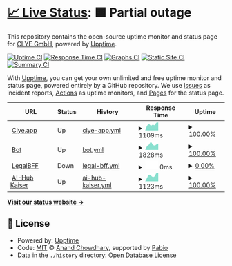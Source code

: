 # [📈 Live Status](https://clye-app.github.io/uptime): <!--live status--> **🟧 Partial outage**

This repository contains the open-source uptime monitor and status page for [CLYE GmbH](https://clye.app), powered by [Upptime](https://github.com/upptime/upptime).

[![Uptime CI](https://github.com/clye-app/uptime/workflows/Uptime%20CI/badge.svg)](https://github.com/clye-app/uptime/actions?query=workflow%3A%22Uptime+CI%22)
[![Response Time CI](https://github.com/clye-app/uptime/workflows/Response%20Time%20CI/badge.svg)](https://github.com/clye-app/uptime/actions?query=workflow%3A%22Response+Time+CI%22)
[![Graphs CI](https://github.com/clye-app/uptime/workflows/Graphs%20CI/badge.svg)](https://github.com/clye-app/uptime/actions?query=workflow%3A%22Graphs+CI%22)
[![Static Site CI](https://github.com/clye-app/uptime/workflows/Static%20Site%20CI/badge.svg)](https://github.com/clye-app/uptime/actions?query=workflow%3A%22Static+Site+CI%22)
[![Summary CI](https://github.com/clye-app/uptime/workflows/Summary%20CI/badge.svg)](https://github.com/clye-app/uptime/actions?query=workflow%3A%22Summary+CI%22)

With [Upptime](https://upptime.js.org), you can get your own unlimited and free uptime monitor and status page, powered entirely by a GitHub repository. We use [Issues](https://github.com/clye-app/uptime/issues) as incident reports, [Actions](https://github.com/clye-app/uptime/actions) as uptime monitors, and [Pages](https://clye-app.github.io/uptime) for the status page.

<!--start: status pages-->
<!-- This summary is generated by Upptime (https://github.com/upptime/upptime) -->
<!-- Do not edit this manually, your changes will be overwritten -->
<!-- prettier-ignore -->
| URL | Status | History | Response Time | Uptime |
| --- | ------ | ------- | ------------- | ------ |
| <img alt="" src="https://icons.duckduckgo.com/ip3/clye.app.ico" height="13"> [Clye.app](https://clye.app) | Up | [clye-app.yml](https://github.com/clye-gmbh/uptime/commits/HEAD/history/clye-app.yml) | <details><summary><img alt="Response time graph" src="./graphs/clye-app/response-time-week.png" height="20"> 1109ms</summary><br><a href="https://clye-app.github.io/uptime/history/clye-app"><img alt="Response time 1218" src="https://img.shields.io/endpoint?url=https%3A%2F%2Fraw.githubusercontent.com%2Fclye-gmbh%2Fuptime%2FHEAD%2Fapi%2Fclye-app%2Fresponse-time.json"></a><br><a href="https://clye-app.github.io/uptime/history/clye-app"><img alt="24-hour response time 916" src="https://img.shields.io/endpoint?url=https%3A%2F%2Fraw.githubusercontent.com%2Fclye-gmbh%2Fuptime%2FHEAD%2Fapi%2Fclye-app%2Fresponse-time-day.json"></a><br><a href="https://clye-app.github.io/uptime/history/clye-app"><img alt="7-day response time 1109" src="https://img.shields.io/endpoint?url=https%3A%2F%2Fraw.githubusercontent.com%2Fclye-gmbh%2Fuptime%2FHEAD%2Fapi%2Fclye-app%2Fresponse-time-week.json"></a><br><a href="https://clye-app.github.io/uptime/history/clye-app"><img alt="30-day response time 1115" src="https://img.shields.io/endpoint?url=https%3A%2F%2Fraw.githubusercontent.com%2Fclye-gmbh%2Fuptime%2FHEAD%2Fapi%2Fclye-app%2Fresponse-time-month.json"></a><br><a href="https://clye-app.github.io/uptime/history/clye-app"><img alt="1-year response time 1235" src="https://img.shields.io/endpoint?url=https%3A%2F%2Fraw.githubusercontent.com%2Fclye-gmbh%2Fuptime%2FHEAD%2Fapi%2Fclye-app%2Fresponse-time-year.json"></a></details> | <details><summary><a href="https://clye-app.github.io/uptime/history/clye-app">100.00%</a></summary><a href="https://clye-app.github.io/uptime/history/clye-app"><img alt="All-time uptime 99.98%" src="https://img.shields.io/endpoint?url=https%3A%2F%2Fraw.githubusercontent.com%2Fclye-gmbh%2Fuptime%2FHEAD%2Fapi%2Fclye-app%2Fuptime.json"></a><br><a href="https://clye-app.github.io/uptime/history/clye-app"><img alt="24-hour uptime 100.00%" src="https://img.shields.io/endpoint?url=https%3A%2F%2Fraw.githubusercontent.com%2Fclye-gmbh%2Fuptime%2FHEAD%2Fapi%2Fclye-app%2Fuptime-day.json"></a><br><a href="https://clye-app.github.io/uptime/history/clye-app"><img alt="7-day uptime 100.00%" src="https://img.shields.io/endpoint?url=https%3A%2F%2Fraw.githubusercontent.com%2Fclye-gmbh%2Fuptime%2FHEAD%2Fapi%2Fclye-app%2Fuptime-week.json"></a><br><a href="https://clye-app.github.io/uptime/history/clye-app"><img alt="30-day uptime 100.00%" src="https://img.shields.io/endpoint?url=https%3A%2F%2Fraw.githubusercontent.com%2Fclye-gmbh%2Fuptime%2FHEAD%2Fapi%2Fclye-app%2Fuptime-month.json"></a><br><a href="https://clye-app.github.io/uptime/history/clye-app"><img alt="1-year uptime 99.98%" src="https://img.shields.io/endpoint?url=https%3A%2F%2Fraw.githubusercontent.com%2Fclye-gmbh%2Fuptime%2FHEAD%2Fapi%2Fclye-app%2Fuptime-year.json"></a></details>
| <img alt="" src="https://icons.duckduckgo.com/ip3/bot.clye.app.ico" height="13"> [Bot](https://bot.clye.app) | Up | [bot.yml](https://github.com/clye-gmbh/uptime/commits/HEAD/history/bot.yml) | <details><summary><img alt="Response time graph" src="./graphs/bot/response-time-week.png" height="20"> 1828ms</summary><br><a href="https://clye-app.github.io/uptime/history/bot"><img alt="Response time 921" src="https://img.shields.io/endpoint?url=https%3A%2F%2Fraw.githubusercontent.com%2Fclye-gmbh%2Fuptime%2FHEAD%2Fapi%2Fbot%2Fresponse-time.json"></a><br><a href="https://clye-app.github.io/uptime/history/bot"><img alt="24-hour response time 1275" src="https://img.shields.io/endpoint?url=https%3A%2F%2Fraw.githubusercontent.com%2Fclye-gmbh%2Fuptime%2FHEAD%2Fapi%2Fbot%2Fresponse-time-day.json"></a><br><a href="https://clye-app.github.io/uptime/history/bot"><img alt="7-day response time 1828" src="https://img.shields.io/endpoint?url=https%3A%2F%2Fraw.githubusercontent.com%2Fclye-gmbh%2Fuptime%2FHEAD%2Fapi%2Fbot%2Fresponse-time-week.json"></a><br><a href="https://clye-app.github.io/uptime/history/bot"><img alt="30-day response time 1588" src="https://img.shields.io/endpoint?url=https%3A%2F%2Fraw.githubusercontent.com%2Fclye-gmbh%2Fuptime%2FHEAD%2Fapi%2Fbot%2Fresponse-time-month.json"></a><br><a href="https://clye-app.github.io/uptime/history/bot"><img alt="1-year response time 972" src="https://img.shields.io/endpoint?url=https%3A%2F%2Fraw.githubusercontent.com%2Fclye-gmbh%2Fuptime%2FHEAD%2Fapi%2Fbot%2Fresponse-time-year.json"></a></details> | <details><summary><a href="https://clye-app.github.io/uptime/history/bot">100.00%</a></summary><a href="https://clye-app.github.io/uptime/history/bot"><img alt="All-time uptime 99.32%" src="https://img.shields.io/endpoint?url=https%3A%2F%2Fraw.githubusercontent.com%2Fclye-gmbh%2Fuptime%2FHEAD%2Fapi%2Fbot%2Fuptime.json"></a><br><a href="https://clye-app.github.io/uptime/history/bot"><img alt="24-hour uptime 100.00%" src="https://img.shields.io/endpoint?url=https%3A%2F%2Fraw.githubusercontent.com%2Fclye-gmbh%2Fuptime%2FHEAD%2Fapi%2Fbot%2Fuptime-day.json"></a><br><a href="https://clye-app.github.io/uptime/history/bot"><img alt="7-day uptime 100.00%" src="https://img.shields.io/endpoint?url=https%3A%2F%2Fraw.githubusercontent.com%2Fclye-gmbh%2Fuptime%2FHEAD%2Fapi%2Fbot%2Fuptime-week.json"></a><br><a href="https://clye-app.github.io/uptime/history/bot"><img alt="30-day uptime 92.83%" src="https://img.shields.io/endpoint?url=https%3A%2F%2Fraw.githubusercontent.com%2Fclye-gmbh%2Fuptime%2FHEAD%2Fapi%2Fbot%2Fuptime-month.json"></a><br><a href="https://clye-app.github.io/uptime/history/bot"><img alt="1-year uptime 99.40%" src="https://img.shields.io/endpoint?url=https%3A%2F%2Fraw.githubusercontent.com%2Fclye-gmbh%2Fuptime%2FHEAD%2Fapi%2Fbot%2Fuptime-year.json"></a></details>
| <img alt="" src="https://icons.duckduckgo.com/ip3/legalbff.de.ico" height="13"> [LegalBFF](https://legalbff.de) | Down | [legal-bff.yml](https://github.com/clye-gmbh/uptime/commits/HEAD/history/legal-bff.yml) | <details><summary><img alt="Response time graph" src="./graphs/legal-bff/response-time-week.png" height="20"> 0ms</summary><br><a href="https://clye-app.github.io/uptime/history/legal-bff"><img alt="Response time 909" src="https://img.shields.io/endpoint?url=https%3A%2F%2Fraw.githubusercontent.com%2Fclye-gmbh%2Fuptime%2FHEAD%2Fapi%2Flegal-bff%2Fresponse-time.json"></a><br><a href="https://clye-app.github.io/uptime/history/legal-bff"><img alt="24-hour response time 0" src="https://img.shields.io/endpoint?url=https%3A%2F%2Fraw.githubusercontent.com%2Fclye-gmbh%2Fuptime%2FHEAD%2Fapi%2Flegal-bff%2Fresponse-time-day.json"></a><br><a href="https://clye-app.github.io/uptime/history/legal-bff"><img alt="7-day response time 0" src="https://img.shields.io/endpoint?url=https%3A%2F%2Fraw.githubusercontent.com%2Fclye-gmbh%2Fuptime%2FHEAD%2Fapi%2Flegal-bff%2Fresponse-time-week.json"></a><br><a href="https://clye-app.github.io/uptime/history/legal-bff"><img alt="30-day response time 0" src="https://img.shields.io/endpoint?url=https%3A%2F%2Fraw.githubusercontent.com%2Fclye-gmbh%2Fuptime%2FHEAD%2Fapi%2Flegal-bff%2Fresponse-time-month.json"></a><br><a href="https://clye-app.github.io/uptime/history/legal-bff"><img alt="1-year response time 909" src="https://img.shields.io/endpoint?url=https%3A%2F%2Fraw.githubusercontent.com%2Fclye-gmbh%2Fuptime%2FHEAD%2Fapi%2Flegal-bff%2Fresponse-time-year.json"></a></details> | <details><summary><a href="https://clye-app.github.io/uptime/history/legal-bff">0.00%</a></summary><a href="https://clye-app.github.io/uptime/history/legal-bff"><img alt="All-time uptime 91.17%" src="https://img.shields.io/endpoint?url=https%3A%2F%2Fraw.githubusercontent.com%2Fclye-gmbh%2Fuptime%2FHEAD%2Fapi%2Flegal-bff%2Fuptime.json"></a><br><a href="https://clye-app.github.io/uptime/history/legal-bff"><img alt="24-hour uptime 0.00%" src="https://img.shields.io/endpoint?url=https%3A%2F%2Fraw.githubusercontent.com%2Fclye-gmbh%2Fuptime%2FHEAD%2Fapi%2Flegal-bff%2Fuptime-day.json"></a><br><a href="https://clye-app.github.io/uptime/history/legal-bff"><img alt="7-day uptime 0.00%" src="https://img.shields.io/endpoint?url=https%3A%2F%2Fraw.githubusercontent.com%2Fclye-gmbh%2Fuptime%2FHEAD%2Fapi%2Flegal-bff%2Fuptime-week.json"></a><br><a href="https://clye-app.github.io/uptime/history/legal-bff"><img alt="30-day uptime 1.38%" src="https://img.shields.io/endpoint?url=https%3A%2F%2Fraw.githubusercontent.com%2Fclye-gmbh%2Fuptime%2FHEAD%2Fapi%2Flegal-bff%2Fuptime-month.json"></a><br><a href="https://clye-app.github.io/uptime/history/legal-bff"><img alt="1-year uptime 89.50%" src="https://img.shields.io/endpoint?url=https%3A%2F%2Fraw.githubusercontent.com%2Fclye-gmbh%2Fuptime%2FHEAD%2Fapi%2Flegal-bff%2Fuptime-year.json"></a></details>
| <img alt="" src="https://icons.duckduckgo.com/ip3/ai-hub.kaiser.bluetomato.tech.ico" height="13"> [AI-Hub Kaiser](https://ai-hub.kaiser.bluetomato.tech) | Up | [ai-hub-kaiser.yml](https://github.com/clye-gmbh/uptime/commits/HEAD/history/ai-hub-kaiser.yml) | <details><summary><img alt="Response time graph" src="./graphs/ai-hub-kaiser/response-time-week.png" height="20"> 1123ms</summary><br><a href="https://clye-app.github.io/uptime/history/ai-hub-kaiser"><img alt="Response time 1312" src="https://img.shields.io/endpoint?url=https%3A%2F%2Fraw.githubusercontent.com%2Fclye-gmbh%2Fuptime%2FHEAD%2Fapi%2Fai-hub-kaiser%2Fresponse-time.json"></a><br><a href="https://clye-app.github.io/uptime/history/ai-hub-kaiser"><img alt="24-hour response time 905" src="https://img.shields.io/endpoint?url=https%3A%2F%2Fraw.githubusercontent.com%2Fclye-gmbh%2Fuptime%2FHEAD%2Fapi%2Fai-hub-kaiser%2Fresponse-time-day.json"></a><br><a href="https://clye-app.github.io/uptime/history/ai-hub-kaiser"><img alt="7-day response time 1123" src="https://img.shields.io/endpoint?url=https%3A%2F%2Fraw.githubusercontent.com%2Fclye-gmbh%2Fuptime%2FHEAD%2Fapi%2Fai-hub-kaiser%2Fresponse-time-week.json"></a><br><a href="https://clye-app.github.io/uptime/history/ai-hub-kaiser"><img alt="30-day response time 1166" src="https://img.shields.io/endpoint?url=https%3A%2F%2Fraw.githubusercontent.com%2Fclye-gmbh%2Fuptime%2FHEAD%2Fapi%2Fai-hub-kaiser%2Fresponse-time-month.json"></a><br><a href="https://clye-app.github.io/uptime/history/ai-hub-kaiser"><img alt="1-year response time 1312" src="https://img.shields.io/endpoint?url=https%3A%2F%2Fraw.githubusercontent.com%2Fclye-gmbh%2Fuptime%2FHEAD%2Fapi%2Fai-hub-kaiser%2Fresponse-time-year.json"></a></details> | <details><summary><a href="https://clye-app.github.io/uptime/history/ai-hub-kaiser">100.00%</a></summary><a href="https://clye-app.github.io/uptime/history/ai-hub-kaiser"><img alt="All-time uptime 98.45%" src="https://img.shields.io/endpoint?url=https%3A%2F%2Fraw.githubusercontent.com%2Fclye-gmbh%2Fuptime%2FHEAD%2Fapi%2Fai-hub-kaiser%2Fuptime.json"></a><br><a href="https://clye-app.github.io/uptime/history/ai-hub-kaiser"><img alt="24-hour uptime 100.00%" src="https://img.shields.io/endpoint?url=https%3A%2F%2Fraw.githubusercontent.com%2Fclye-gmbh%2Fuptime%2FHEAD%2Fapi%2Fai-hub-kaiser%2Fuptime-day.json"></a><br><a href="https://clye-app.github.io/uptime/history/ai-hub-kaiser"><img alt="7-day uptime 100.00%" src="https://img.shields.io/endpoint?url=https%3A%2F%2Fraw.githubusercontent.com%2Fclye-gmbh%2Fuptime%2FHEAD%2Fapi%2Fai-hub-kaiser%2Fuptime-week.json"></a><br><a href="https://clye-app.github.io/uptime/history/ai-hub-kaiser"><img alt="30-day uptime 92.83%" src="https://img.shields.io/endpoint?url=https%3A%2F%2Fraw.githubusercontent.com%2Fclye-gmbh%2Fuptime%2FHEAD%2Fapi%2Fai-hub-kaiser%2Fuptime-month.json"></a><br><a href="https://clye-app.github.io/uptime/history/ai-hub-kaiser"><img alt="1-year uptime 98.45%" src="https://img.shields.io/endpoint?url=https%3A%2F%2Fraw.githubusercontent.com%2Fclye-gmbh%2Fuptime%2FHEAD%2Fapi%2Fai-hub-kaiser%2Fuptime-year.json"></a></details>

<!--end: status pages-->

[**Visit our status website →**](https://clye-app.github.io/uptime)

## 📄 License

- Powered by: [Upptime](https://github.com/upptime/upptime)
- Code: [MIT](./LICENSE) © [Anand Chowdhary](https://anandchowdhary.com), supported by [Pabio](https://pabio.com)
- Data in the `./history` directory: [Open Database License](https://opendatacommons.org/licenses/odbl/1-0/)

